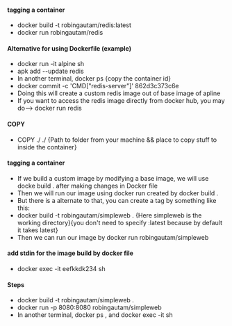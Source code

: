 #### tagging a container
  * docker build -t robingautam/redis:latest
  * docker run robingautam/redis
#### Alternative for using Dockerfile (example)
  * docker run -it alpine sh
  * apk add --update redis
  * In another terminal, docker ps {copy the container id}
  * docker commit -c 'CMD["redis-server"]' 862d3c373c6e 
  * Doing this will create a custom redis image out of base image of apline
  * If you want to access the redis image directly from docker hub, you may do--> docker run redis
#### COPY 
  * COPY ./ ./ {Path to folder from your machine && place to copy stuff to inside the container}
#### tagging a container
  * If we build a custom image by modifying a base image, we will use docke build . after making changes in Docker file
  * Then we will run our image using docker run <container id> created by docker build .
  * But there is a alternate to that, you can create a tag by something like this:
  * docker build -t robingautam/simpleweb .  {Here simpleweb is the working directory}{you don't need to specify :latest because by default it takes latest}
  * Then we can run our image by docker run robingautam/simpleweb
#### add stdin for the image build by docker file
  * docker exec -it eefkkdk234 sh
#### Steps
  * docker build -t robingautam/simpleweb .
  * docker run -p 8080:8080 robingautam/simpleweb
  * In another terminal, docker ps , and docker exec -it <container-id> sh
